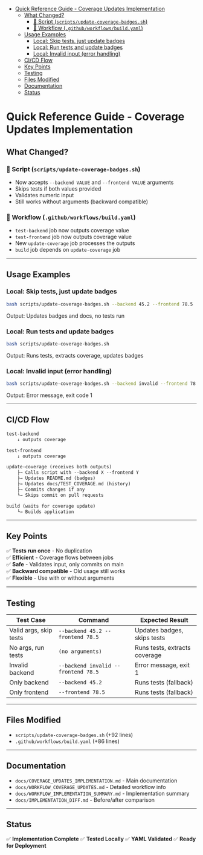 <!-- START doctoc generated TOC please keep comment here to allow auto update -->
<!-- DON'T EDIT THIS SECTION, INSTEAD RE-RUN doctoc TO UPDATE -->

- [Quick Reference Guide - Coverage Updates Implementation](#quick-reference-guide---coverage-updates-implementation)
  - [What Changed?](#what-changed)
    - [📝 Script (`scripts/update-coverage-badges.sh`)](#-script-scriptsupdate-coverage-badgessh)
    - [🔄 Workflow (`.github/workflows/build.yaml`)](#-workflow-githubworkflowsbuildyaml)
  - [Usage Examples](#usage-examples)
    - [Local: Skip tests, just update badges](#local-skip-tests-just-update-badges)
    - [Local: Run tests and update badges](#local-run-tests-and-update-badges)
    - [Local: Invalid input (error handling)](#local-invalid-input-error-handling)
  - [CI/CD Flow](#cicd-flow)
  - [Key Points](#key-points)
  - [Testing](#testing)
  - [Files Modified](#files-modified)
  - [Documentation](#documentation)
  - [Status](#status)

<!-- END doctoc generated TOC please keep comment here to allow auto update -->

# Quick Reference Guide - Coverage Updates Implementation

## What Changed?

### 📝 Script (`scripts/update-coverage-badges.sh`)

- Now accepts `--backend VALUE` and `--frontend VALUE` arguments
- Skips tests if both values provided
- Validates numeric input
- Still works without arguments (backward compatible)

### 🔄 Workflow (`.github/workflows/build.yaml`)

- `test-backend` job now outputs coverage value
- `test-frontend` job now outputs coverage value
- New `update-coverage` job processes the outputs
- `build` job depends on `update-coverage` job

---

## Usage Examples

### Local: Skip tests, just update badges

```bash
bash scripts/update-coverage-badges.sh --backend 45.2 --frontend 78.5
```

Output: Updates badges and docs, no tests run

### Local: Run tests and update badges

```bash
bash scripts/update-coverage-badges.sh
```

Output: Runs tests, extracts coverage, updates badges

### Local: Invalid input (error handling)

```bash
bash scripts/update-coverage-badges.sh --backend invalid --frontend 78.5
```

Output: Error message, exit code 1

---

## CI/CD Flow

```txt
test-backend
    ↓ outputs coverage

test-frontend
    ↓ outputs coverage

update-coverage (receives both outputs)
    ├→ Calls script with --backend X --frontend Y
    ├→ Updates README.md (badges)
    ├→ Updates docs/TEST_COVERAGE.md (history)
    ├→ Commits changes if any
    └→ Skips commit on pull requests

build (waits for coverage update)
    └→ Builds application
```

---

## Key Points

✅ **Tests run once** - No duplication  
✅ **Efficient** - Coverage flows between jobs  
✅ **Safe** - Validates input, only commits on main  
✅ **Backward compatible** - Old usage still works  
✅ **Flexible** - Use with or without arguments

---

## Testing

| Test Case              | Command                             | Expected Result               |
| ---------------------- | ----------------------------------- | ----------------------------- |
| Valid args, skip tests | `--backend 45.2 --frontend 78.5`    | Updates badges, skips tests   |
| No args, run tests     | `(no arguments)`                    | Runs tests, extracts coverage |
| Invalid backend        | `--backend invalid --frontend 78.5` | Error message, exit 1         |
| Only backend           | `--backend 45.2`                    | Runs tests (fallback)         |
| Only frontend          | `--frontend 78.5`                   | Runs tests (fallback)         |

---

## Files Modified

- `scripts/update-coverage-badges.sh` (+92 lines)
- `.github/workflows/build.yaml` (+86 lines)

---

## Documentation

- `docs/COVERAGE_UPDATES_IMPLEMENTATION.md` - Main documentation
- `docs/WORKFLOW_COVERAGE_UPDATES.md` - Detailed workflow info
- `docs/WORKFLOW_IMPLEMENTATION_SUMMARY.md` - Implementation summary
- `docs/IMPLEMENTATION_DIFF.md` - Before/after comparison

---

## Status

✅ **Implementation Complete**
✅ **Tested Locally**
✅ **YAML Validated**
✅ **Ready for Deployment**
